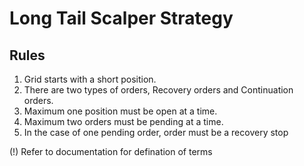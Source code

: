 # Long Tail Scalper Strategy
## Rules

1. Grid starts with a short position.
2. There are two types of orders, Recovery orders and Continuation orders.
3. Maximum one position must be open at a time.
4. Maximum two orders must be pending at a time.
5. In the case of one pending order, order must be a recovery stop


(!) Refer to documentation for defination of terms